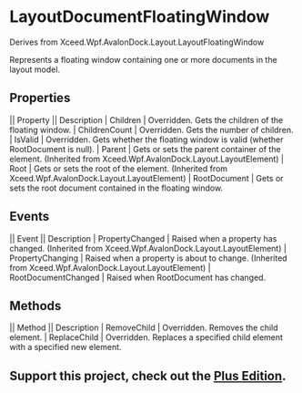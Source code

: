 # LayoutDocumentFloatingWindow
Derives from Xceed.Wpf.AvalonDock.Layout.LayoutFloatingWindow

Represents a floating window containing one or more documents in the layout model.

## Properties
|| Property || Description
| Children | Overridden. Gets the children of the floating window.
| ChildrenCount | Overridden. Gets the number of children.
| IsValid | Overridden. Gets whether the floating window is valid (whether RootDocument is null).
| Parent | Gets or sets the parent container of the element. (Inherited from Xceed.Wpf.AvalonDock.Layout.LayoutElement)
| Root | Gets or sets the root of the element. (Inherited from Xceed.Wpf.AvalonDock.Layout.LayoutElement)
| RootDocument | Gets or sets the root document contained in the floating window.

## Events
|| Event || Description
| PropertyChanged | Raised when a property has changed. (Inherited from Xceed.Wpf.AvalonDock.Layout.LayoutElement)
| PropertyChanging | Raised when a property is about to change. (Inherited from Xceed.Wpf.AvalonDock.Layout.LayoutElement)
| RootDocumentChanged | Raised when RootDocument has changed.

## Methods
|| Method || Description
| RemoveChild | Overridden. Removes the child element.
| ReplaceChild | Overridden. Replaces a specified child element with a specified new element.

**Support this project, check out the [Plus Edition](http://wpftoolkit.com).**
---